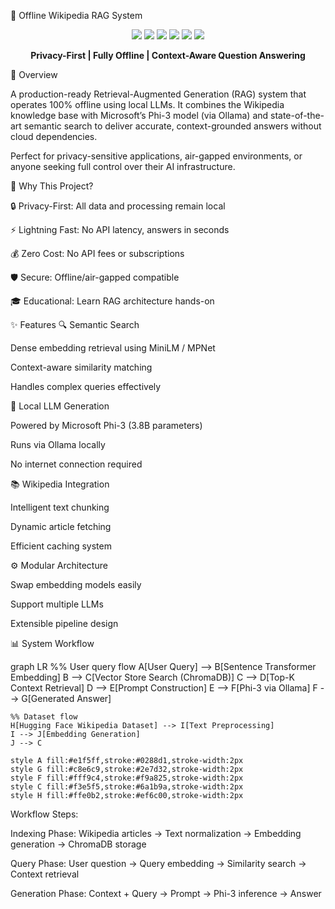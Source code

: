 🧠 Offline Wikipedia RAG System
<p align="center"> <img src="https://img.shields.io/badge/Python-3.10%2B-blue?logo=python&logoColor=white" /> <img src="https://img.shields.io/badge/Ollama-Phi--3-green?logo=ollama&logoColor=white" /> <img src="https://img.shields.io/badge/Sentence--Transformers-all--MiniLM--L6--v2-orange?logo=huggingface&logoColor=white" /> <img src="https://img.shields.io/badge/ChromaDB-Vector%20Store-purple?logo=database&logoColor=white" /> <img src="https://img.shields.io/badge/License-MIT-lightgrey?logo=opensourceinitiative&logoColor=white" /> <img src="https://img.shields.io/badge/Platform-VS%20Code-blueviolet?logo=visualstudiocode&logoColor=white" /> </p> <p align="center"> <b>Privacy-First | Fully Offline | Context-Aware Question Answering</b> </p>
📖 Overview

A production-ready Retrieval-Augmented Generation (RAG) system that operates 100% offline using local LLMs. It combines the Wikipedia knowledge base with Microsoft’s Phi-3 model (via Ollama) and state-of-the-art semantic search to deliver accurate, context-grounded answers without cloud dependencies.

Perfect for privacy-sensitive applications, air-gapped environments, or anyone seeking full control over their AI infrastructure.

🎯 Why This Project?

🔒 Privacy-First: All data and processing remain local

⚡ Lightning Fast: No API latency, answers in seconds

💰 Zero Cost: No API fees or subscriptions

🛡️ Secure: Offline/air-gapped compatible

🎓 Educational: Learn RAG architecture hands-on

✨ Features
🔍 Semantic Search

Dense embedding retrieval using MiniLM / MPNet

Context-aware similarity matching

Handles complex queries effectively

🤖 Local LLM Generation

Powered by Microsoft Phi-3 (3.8B parameters)

Runs via Ollama locally

No internet connection required

📚 Wikipedia Integration

Intelligent text chunking

Dynamic article fetching

Efficient caching system

⚙️ Modular Architecture

Swap embedding models easily

Support multiple LLMs

Extensible pipeline design

📊 System Workflow

graph LR
    %% User query flow
    A[User Query] --> B[Sentence Transformer Embedding]
    B --> C[Vector Store Search (ChromaDB)]
    C --> D[Top-K Context Retrieval]
    D --> E[Prompt Construction]
    E --> F[Phi-3 via Ollama]
    F --> G[Generated Answer]
    
    %% Dataset flow
    H[Hugging Face Wikipedia Dataset] --> I[Text Preprocessing]
    I --> J[Embedding Generation]
    J --> C

    style A fill:#e1f5ff,stroke:#0288d1,stroke-width:2px
    style G fill:#c8e6c9,stroke:#2e7d32,stroke-width:2px
    style F fill:#fff9c4,stroke:#f9a825,stroke-width:2px
    style C fill:#f3e5f5,stroke:#6a1b9a,stroke-width:2px
    style H fill:#ffe0b2,stroke:#ef6c00,stroke-width:2px
Workflow Steps:

Indexing Phase: Wikipedia articles → Text normalization → Embedding generation → ChromaDB storage

Query Phase: User question → Query embedding → Similarity search → Context retrieval

Generation Phase: Context + Query → Prompt → Phi-3 inference → Answer
